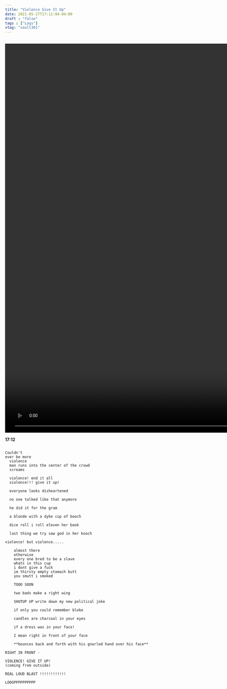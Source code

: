 ```yaml
---
title: "Violence Give It Up"
date: 2021-05-27T17:11:04-04:00
draft : "false"
tags : ["Logs"]
vtag: "vault361"
---
```


<section class="fullsize-video-bg">
	<div class="inner">
		<div>
			<h1></h1>
		</div>
	</div>
	<div id="video-viewport">
		<video width="1920" height="1280" autoplay loop>
			<source src="https://poliwatvideos.s3.us-east-2.amazonaws.com/poliwatwebbg3.mp4" type="video/mp4" />
			<source src="https://poliwatvideos.s3.us-east-2.amazonaws.com/poliwatwebbg3.webm" type="video/webm" />
		</video>
	</div>
</section>


**17:12**

```

Couldn't
ever be more
  violence
  man runs into the center of the crowd
  screams

  violence! end it all
  violence!!! give it up!

  everyone looks disheartened

  no one talked like that anymore

  he did it for the gram

  a blonde with a dyke cup of booch

  dice roll i roll eleven her book

  last thing we try saw god in her kooch

violence! but violence.....

    almost there
    otherwise
    every one bred to be a slave
    whats in this cup
    i dont give a fuck
    im thirsty empty stomach butt
    you smutt i smoked  

    TOOO SOON

    two bads make a right wing

    SHUTUP UP write down my new political joke

    if only you could remember bloke

    candles are charcoal in your eyes

    if a dress was in your face!

    I mean right in front of your face

    **bounces back and forth with his gnarled hand over his face**

RIGHT IN FRONT -

VIOLENCE! GIVE IT UP!
(coming from outside)

REAL LOUD BLAST !!!!!!!!!!!!

LOOOPPPPPPPPPP

```
<!--more-->


<!--

| Dailies        | Questions           | Answers  |
| ------------- |:-------------:| -----:|
| Read()      | *What did you read?* | X |
| Write()      | *What did you write?*      |   X |
| Create() | *What did you make?*      |    X |
| Exercise() | *Dance workout (or otherwise?)*      |    X |
| Audio() | *You recorded what:*      |    X |
| Video() | *You filmed what:*      |    X |
| Finish() | *You bounced what track:*      |    X |
| Live() | *You sang what live:*      |    X |
| Finish2() | *You made what visuals*      |    X |
| Phone() | *You called who:*      |    X |
| Share() | *Uploaded what to archive:*      |    X |
| PBD() | *You did what for PBD?*      |    X |
| Web() | *You did what to POLIW.AT?*      |    X |
| Love&Legacy() | *You did what for friends/fam?*      |    X |
| God() | *You're grateful for what?*      |    X |
<sub>v1.0</sub>

 -->
